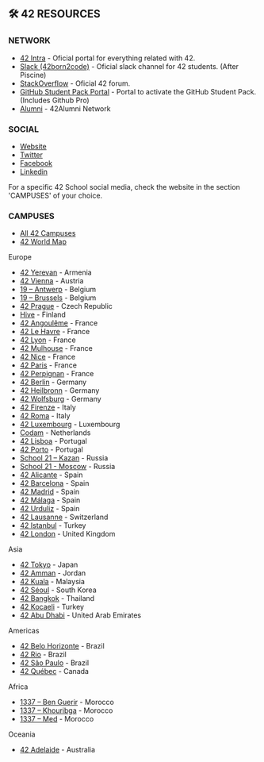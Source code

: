## 🛠️ 42 RESOURCES

### NETWORK

- [42 Intra](https://intra.42.fr/) - Oficial portal for everything related with 42.
- [Slack (42born2code)](https://app.slack.com/client/T039P7U66/C04971HPWQ1) - Oficial slack channel for 42 students. (After Piscine)
- [StackOverflow](https://stackoverflowteams.com/c/42network/join?returnurl=%2fc%2f42network) - Oficial 42 forum.
- [GitHub Student Pack Portal](https://github.com/42sommecaise/42Docs) - Portal to activate the GitHub Student Pack. (Includes Github Pro)
- [Alumni](https://alumni.42.fr/) - 42Alumni Network

### SOCIAL

- [Website](https://www.42network.org/)
- [Twitter](https://twitter.com/42Network/)
- [Facebook](https://www.facebook.com/42Network/)
- [Linkedin](https://www.linkedin.com/school/42network/)

For a specific 42 School social media, check the website in the section 'CAMPUSES' of your choice.

### CAMPUSES

- [All 42 Campuses](https://www.42network.org/42-schools/)
- [42 World Map](https://github.com/jotavare/42-resources/blob/main/42-campuses-world-map.jpg/)

Europe
- [42 Yerevan](https://42yerevan.am/) - Armenia
- [42 Vienna](https://www.42vienna.com/) - Austria
- [19 – Antwerp](https://campus19.be/) - Belgium
- [19 – Brussels](https://campus19.be/) - Belgium
- [42 Prague](https://www.42prague.com/) - Czech Republic
- [Hive](https://www.hive.fi/en/) - Finland
- [42 Angoulême](https://42angouleme.fr/) - France
- [42 Le Havre](https://www.42lehavre.fr/) - France
- [42 Lyon](https://42lyon.fr/) - France
- [42 Mulhouse](https://www.42mulhouse.fr/) - France
- [42 Nice](https://www.42nice.fr/) - France
- [42 Paris](https://42.fr/) - France
- [42 Perpignan](https://42perpignan.fr/) - France
- [42 Berlin](https://42berlin.de/) - Germany
- [42 Heilbronn](https://www.42heilbronn.de/) - Germany
- [42 Wolfsburg](https://42wolfsburg.de/) - Germany
- [42 Firenze](https://42firenze.it/) - Italy
- [42 Roma](https://42roma.it/) - Italy
- [42 Luxembourg](https://42luxembourg.lu/) - Luxembourg
- [Codam](https://www.codam.nl/) - Netherlands
- [42 Lisboa](https://www.42lisboa.com/) - Portugal
- [42 Porto](https://www.42porto.com/) - Portugal
- [School 21 – Kazan](https://21-school.ru/) - Russia
- [School 21 - Moscow](https://21-school.ru/) - Russia
- [42 Alicante](https://www.42alicante.com/) - Spain
- [42 Barcelona](https://www.42barcelona.com/) - Spain
- [42 Madrid](https://www.42madrid.com/) - Spain
- [42 Málaga](https://www.42malaga.com/) - Spain
- [42 Urduliz](https://www.42urduliz.com/) - Spain
- [42 Lausanne](https://42lausanne.ch/) - Switzerland
- [42 Istanbul](https://42istanbul.com.tr/) - Turkey
- [42 London](https://42london.com/) - United Kingdom

Asia
- [42 Tokyo](https://42tokyo.jp/) - Japan
- [42 Amman](https://www.42network.org/campuses/42-amman/) - Jordan
- [42 Kuala](https://42kl.edu.my/) - Malaysia
- [42 Séoul](https://42seoul.kr/) - South Korea
- [42 Bangkok](https://www.42bangkok.com/) - Thailand
- [42 Kocaeli](https://42kocaeli.com.tr/) - Turkey
- [42 Abu Dhabi](https://42abudhabi.ae/) - United Arab Emirates

Americas
- [42 Belo Horizonte](https://www.42bh.org.br/) - Brazil
- [42 Rio](https://42.rio/) - Brazil
- [42 São Paulo](https://www.42sp.org.br/) - Brazil
- [42 Québec](https://42quebec.com/) - Canada

Africa
- [1337 – Ben Guerir](https://1337.ma/en/campuses/) - Morocco
- [1337 – Khouribga](https://1337.ma/en/campuses/) - Morocco
- [1337 – Med](https://1337.ma/en/campuses/) - Morocco

Oceania
- [42 Adelaide](https://www.42adel.org.au/) - Australia

